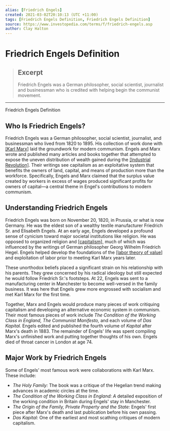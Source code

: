 ```yaml
---
alias: [Friedrich Engels]
created: 2021-03-02T20:10:13 (UTC +11:00)
tags: [Friedrich Engels Definition, Friedrich Engels Definition]
source: https://www.investopedia.com/terms/f/friedrich-engels.asp
author: Clay Halton
---
```


# Friedrich Engels Definition

> ## Excerpt
> Friedrich Engels was a German philosopher, social scientist, journalist and businessman who is credited with helping begin the communist movement.

---

Friedrich Engels Definition
## Who Is Friedrich Engels?

Friedrich Engels was a German philosopher, social scientist, journalist, and businessman who lived from 1820 to 1895. His collection of work done with [[Karl Marx]](https://www.investopedia.com/terms/k/karl-marx.asp) laid the groundwork for modern communism. Engels and Marx wrote and published many articles and books together that attempted to expose the uneven distribution of wealth gained during the [[Industrial Revolution]](https://www.investopedia.com/terms/i/industrial-revolution.asp). Their writings see capitalism as an exploitative system that benefits the owners of land, capital, and means of production more than the workforce. Specifically, Engels and Marx claimed that the surplus value created by workers in excess of wages produced significant profits for owners of capital—a central theme in Engel's contributions to modern communism.

## Understanding Friedrich Engels

Friedrich Engels was born on November 20, 1820, in Prussia, or what is now Germany. He was the eldest son of a wealthy textile manufacturer Friedrich Sr. and Elisabeth Engels. At an early age, Engels developed a profound sense of cynicism toward major societal institutions like religion. He was opposed to organized religion and [[capitalism]](https://www.investopedia.com/terms/c/capitalism.asp), much of which was influenced by the writings of German philosopher Georg Wilhelm Friedrich Hegel. Engels helped develop the foundations of the [[labor theory of value]](https://www.investopedia.com/terms/l/labor-theory-of-value.asp) and exploitation of labor prior to meeting Karl Marx years later.

These unorthodox beliefs placed a significant strain on his relationship with his parents. They grew concerned by his radical ideology but still expected he would follow Friedrich Sr.'s footsteps. At 22, Engels was sent to a manufacturing center in Manchester to become well-versed in the family business. It was here that Engels grew more engrossed with socialism and met Karl Marx for the first time.

Together, Marx and Engels would produce many pieces of work critiquing capitalism and developing an alternative economic system in communism. Their most famous pieces of work include _The Condition of the Working Class in England, The Communist Manifesto,_ and each volume of _Das Kapital._ Engels edited and published the fourth volume of _Kapital_ after Marx's death in 1883. The remainder of Engels' life was spent compiling Marx's unfinished work and putting together thoughts of his own. Engels died of throat cancer in London at age 74.

## Major Work by Friedrich Engels

Some of Engels' most famous work were collaborations with Karl Marx. These include:

-   _The Holy Family:_ The book was a critique of the Hegelian trend making advances in academic circles at the time.
-   _The Condition of the Working Class in England: A_ detailed exposition of the working condition in Britain during Engels' stay in Manchester.
-   _The Origin of the Family, Private Property and the State:_ Engels' first piece after Marx's death and last publication before his own passing.
-   _Das Kapital:_ One of the earliest and most scathing critiques of modern capitalism.
